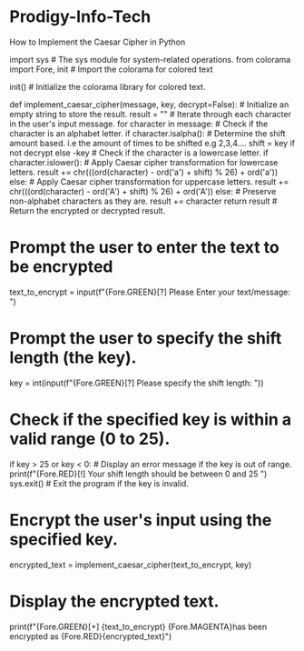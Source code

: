 # Prodigy-Info-Tech
 How to Implement the Caesar Cipher in Python 

 import sys  # The sys module for system-related operations.
from colorama import Fore, init  # Import the colorama for colored text

init()  # Initialize the colorama library for colored text.


def implement_caesar_cipher(message, key, decrypt=False):
    # Initialize an empty string to store the result.
    result = ""
    # Iterate through each character in the user's input message.
    for character in message:
        # Check if the character is an alphabet letter.
        if character.isalpha():
            # Determine the shift amount based. i.e the amount of times to be shifted e.g 2,3,4....
            shift = key if not decrypt else -key
            # Check if the character is a lowercase letter.
            if character.islower():
                # Apply Caesar cipher transformation for lowercase letters.
                result += chr(((ord(character) - ord('a') + shift) % 26) + ord('a'))
            else:
                # Apply Caesar cipher transformation for uppercase letters.
                result += chr(((ord(character) - ord('A') + shift) % 26) + ord('A'))
        else:
            # Preserve non-alphabet characters as they are.
            result += character
    return result  # Return the encrypted or decrypted result.


# Prompt the user to enter the text to be encrypted
text_to_encrypt = input(f"{Fore.GREEN}[?] Please Enter your text/message: ")
# Prompt the user to specify the shift length (the key).
key = int(input(f"{Fore.GREEN}[?] Please specify the shift length: "))


# Check if the specified key is within a valid range (0 to 25).
if key > 25 or key < 0:
    # Display an error message if the key is out of range.
    print(f"{Fore.RED}[!] Your shift length should be between 0 and 25 ")
    sys.exit()  # Exit the program if the key is invalid.

# Encrypt the user's input using the specified key.
encrypted_text = implement_caesar_cipher(text_to_encrypt, key)

# Display the encrypted text.
print(f"{Fore.GREEN}[+] {text_to_encrypt} {Fore.MAGENTA}has been encrypted as {Fore.RED}{encrypted_text}")

